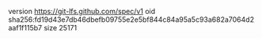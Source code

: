 version https://git-lfs.github.com/spec/v1
oid sha256:fd19d43e7db46dbefb09755e2e5bf844c84a95a5c93a682a7064d2aaf1f115b7
size 25171
